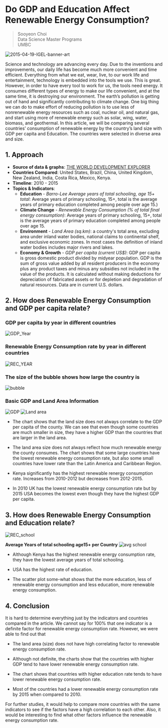 # Do GDP and Education Affect Renewable Energy Consumption? 
> Sooyeon Choi  
> Data Science Master Programs  
> UMBC

![2015-04-19-IGEL-banner-art](https://user-images.githubusercontent.com/70929605/112764141-45fdd080-8fd5-11eb-9932-b3d4a3c27fbb.jpg)


Science and technology are advancing every day. Due to the inventions and improvements, our daily life has become much more convenient and time efficient. Everything from what we eat, wear, live, to our work life and entertainment, technology is embedded into the tools we use. This is great. However, in order to have every tool to work for us, the tools need energy. It consumes different types of energy to make our life convenient, and at the same time, it is destroying our environment. The earth’s pollution is getting out of hand and significantly contributing to climate change. One big thing we can do to make effort of reducing pollution is to use less of nonrenewable energy resources such as coal, nuclear oil, and natural gas, and start using more of renewable energy such as solar, wing, water, biomass, and geothermal. In this article, we will be comparing several countries’ consumption of renewable energy by the country’s land size with GDP per capita and Education. The countries were selected in diverse area and size. 

## 1. Approach
- **Source of data & graphs**: [THE WORLD DEVELOPMENT EXPLORER](http://www.worlddev.xyz)
- **Countries Compared**: United States, Brazil, China, United Kingdom, New Zealand, India, Costa Rica, Mexico, Kenya. 
- **Timeline**: 2010 - 2015
- **Topics & Indicators**: 
    - **Education** - *Barro-Lee Average years of total schooling, age 15+ total*: Average years of primary schooling, 15+, total is the
average years of primary education completed among people over age 15.)
    - **Climate Change** - *Renewable Energy Consumption (% of total final energy consumption)*: Average years of primary schooling, 15+, 
total is the average years of primary education completed among people over age 15.
    - **Environment** - *Land Area (sq.km)*: a country's total area, excluding area under inland water bodies, national claims to 
continental shelf, and exclusive economic zones. In most cases the definition of inland water bodies includes major rivers and lakes.
    - **Economy & Growth** - *GDP per capita (current US$)*: GDP per capita is gross domestic product divided by midyear population. 
GDP is the sum of gross value added by all resident producers in the economy plus any product taxes and minus any subsidies not 
included in the value of the products. It is calculated without making deductions for depreciation of fabricated assets or for
depletion and degradation of natural resources. Data are in current U.S. dollars.

## 2. How does Renewable Energy Consumption and GDP per capita relate? 

### GDP per capita by year in different countries
![GDP_Year](https://user-images.githubusercontent.com/70929605/112779024-d5c26f80-9013-11eb-814c-c3f527439c78.png)

### Renewable Energy Consumption rate by year in different countries 
![REC_YEAR](https://user-images.githubusercontent.com/70929605/112778758-34d3b480-9013-11eb-9b27-7ace5bd450f8.png)

### The size of the bubble shows how large the country is
![bubble](https://user-images.githubusercontent.com/70929605/112779769-736a6e80-9015-11eb-9c0d-1b39256b2ca4.png)

### Basic GDP and Land Area Information
![GDP](https://user-images.githubusercontent.com/70929605/112779027-d65b0600-9013-11eb-9584-06dd3e8e9680.png)
![Land area](https://user-images.githubusercontent.com/70929605/112778644-f8a05400-9012-11eb-85f4-79cd21ba8208.png)

 * The chart shows that the land size does not always correlate to the GDP per capita of the county. We can see that even though some countries are much smaller in size, they have a higher GDP than the countries that are larger in the land area.

 * The land area size does not always reflect how much renewable energy the county consumes. The chart shows that some large countries have the lowest renewable energy consumption rate, but also some small countries have lower rate than the Latin America and Caribbean Region. 

 * Kenya significantly has the highest renewable renergy consumption rate. Increases from 2010-2012 but decreases from 2012-2015.

* In 2010 UK has the lowest renewable energy consumption rate but by 2015 USA becomes the lowest even though they have the highest GDP per capita.

## 3. How does Renewable Energy Consumption and Education relate? 
![REC_school](https://user-images.githubusercontent.com/70929605/112778745-27b6c580-9013-11eb-9d0e-6e44788f4007.png)

**Average Years of total schooling age15+ per Country**
![avg school](https://user-images.githubusercontent.com/70929605/112778694-12419b80-9013-11eb-93dd-157c95fcec7d.png)

* Although Kenya has the highest renewable energy consumption rate, they have the lowest average years of total schooling. 

* USA has the highest rate of education.

* The scatter plot some-what shows that the more education, less of renewable energy consumption and less education, more renewable energy consumption. 

## 4. Conclusion
It is hard to determine everything just by the indicators and countries compared in the article. We cannot say for 100% that one indicator is a definite factor for renewable energy consumption rate. However, we were able to find out that 
* The land area (size) does not have high correlating factor to renewable energy consumption rate.

* Although not definite, the charts show that the countries with higher GDP tend to have lower renewable energy consumption rate.

* The chart shows that countries with higher education rate tends to have lower renewable energy consumption rate.

* Most of the countries had a lower renewable energy consumption rate by 2015 when compared to 2010. 

For further studies, it would help to compare more countries with the same indicators to see if the factors have a high correlation to each other. Also, it would be interesting to find what other factors influence the renewable energy consumption rate.
